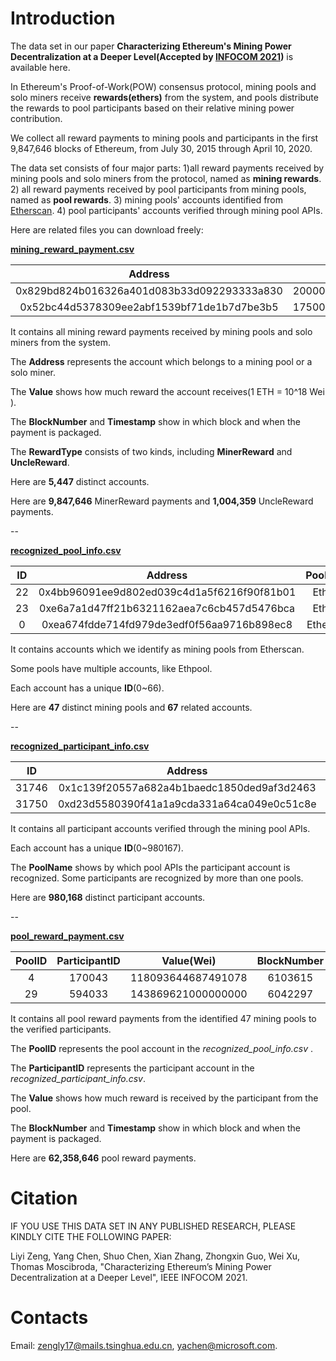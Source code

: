 # Introduction

The data set in our paper **Characterizing Ethereum's Mining Power Decentralization at a Deeper Level(Accepted by [INFOCOM 2021](https://infocom2021.ieee-infocom.org/accepted-paper-list-main-conference))** is available here.

In Ethereum's Proof-of-Work(POW) consensus protocol, mining pools and solo miners receive <b>rewards(ethers)</b> from the system, and pools distribute the rewards to pool participants based on their relative mining power contribution. 

We collect all reward payments to mining pools and participants in the first  9,847,646 blocks of Ethereum, from July 30, 2015 through April 10, 2020.  

The data set consists of four major parts: 1)all reward payments received by mining pools and solo miners from the protocol,  named as <b>mining rewards</b>. 2)  all reward payments received by pool participants from mining pools, named as <b>pool rewards</b>. 3) mining pools' accounts identified from [Etherscan](<https://etherscan.io/stat/miner?range=7&blocktype=blocks>). 4) pool participants' accounts verified through mining pool APIs.

Here are related files you can download freely:

<b>[mining_reward_payment.csv](https://miningpaper.blob.core.windows.net/data-sharing-2/mining_reward_payment.csv?sp=r&st=2019-10-13T11:35:15Z&se=2020-10-29T19:35:15Z&spr=https&sv=2018-03-28&sig=HrIayuWJBA4%2F6MNgYHBSoP7fkYfu1zie5fdJZ8aIodQ%3D&sr=b)</b>

|                  Address                   |     Value(Wei)      | BlockNumber | Timestamp  | RewardType  |
| :----------------------------------------: | :-----------------: | :---------: | :--------: | :---------: |
| 0x829bd824b016326a401d083b33d092293333a830 | 2000000000000000000 |   9623276   | 1583571588 | MinerReward |
| 0x52bc44d5378309ee2abf1539bf71de1b7d7be3b5 | 1750000000000000000 |   9623277   | 1583571622 | UncleReward |

It contains all mining reward payments received by mining pools and solo miners from the system.

The <b>Address</b> represents the account which belongs to a mining pool or a solo miner.

The <b>Value</b> shows how much reward the account receives(1 ETH = 10^18 Wei ).

The <b>BlockNumber</b> and <b>Timestamp</b> show in which block and when the payment is packaged.

The <b>RewardType</b> consists of two kinds, including <b>MinerReward</b> and <b>UncleReward</b>.

Here are **5,447** distinct accounts.

Here are **9,847,646** MinerReward payments and **1,004,359** UncleReward payments.

--

<b>[recognized_pool_info.csv](https://miningpaper.blob.core.windows.net/data-sharing-2/recognized_pool_info.csv?sp=r&st=2021-01-13T06:52:16Z&se=2024-01-01T14:52:16Z&spr=https&sv=2019-12-12&sr=b&sig=de%2Fg5MxwyIg61qPutoJZpJHkoG4miNVgm5kikduDxpg%3D)</b>

|  ID  |                  Address                   | PoolName  |
| :--: | :----------------------------------------: | :-------: |
|  22  | 0x4bb96091ee9d802ed039c4d1a5f6216f90f81b01 |  EthPool  |
|  23  | 0xe6a7a1d47ff21b6321162aea7c6cb457d5476bca |  EthPool  |
|  0   | 0xea674fdde714fd979de3edf0f56aa9716b898ec8 | Ethermine |

It contains accounts which we identify as mining pools from Etherscan.

Some pools have multiple accounts, like Ethpool.

Each account has a unique **ID**(0~66).

Here are **47** distinct mining pools and **67** related accounts.

--

<b>[recognized_participant_info.csv](https://miningpaper.blob.core.windows.net/data-sharing-2/recognized_participant_info.csv?sp=r&st=2021-01-13T08:38:17Z&se=2023-12-31T16:38:17Z&spr=https&sv=2019-12-12&sr=b&sig=F0ACAISkVYbcw1Uas%2Bz2iNGxkIvRxLqdXcStVc7Gatc%3D)</b>

|  ID   |                  Address                   |     PoolName     |
| :---: | :----------------------------------------: | :--------------: |
| 31746 | 0x1c139f20557a682a4b1baedc1850ded9af3d2463 |    Ethermine     |
| 31750 | 0xd23d5580390f41a1a9cda331a64ca049e0c51c8e | EthPool/NanoPool |

It contains all participant accounts verified through the mining pool APIs.

Each account has a unique <b>ID</b>(0~980167).

The <b>PoolName</b> shows by which pool APIs the participant account is recognized. Some participants are recognized by more than one pools.

Here are **980,168** distinct participant accounts.

--

<b>[pool_reward_payment.csv](https://miningpaper.blob.core.windows.net/data-sharing-2/pool_reward_payment.csv?sp=r&st=2019-10-15T08:05:25Z&se=2020-10-29T16:05:25Z&spr=https&sv=2018-03-28&sig=ih3E2aeItJ%2BSq29D2n2L2H8G%2FeAtar4sV%2BPtFTwbUa0%3D&sr=b)</b>

| PoolID | ParticipantID |     Value(Wei)     | BlockNumber | Timestamp  |
| :----: | :-----------: | :----------------: | :---------: | :--------: |
|   4    |    170043     | 118093644687491078 |   6103615   | 1533631607 |
|   29   |    594033     | 143869621000000000 |   6042297   | 1532738690 |

It contains all pool reward payments from the identified 47 mining pools to the verified participants.

The <b>PoolID</b> represents the pool account in the *recognized_pool_info.csv* .

The <b>ParticipantID</b> represents the participant account in the *recognized_participant_info.csv*.

The <b>Value</b> shows how much reward is received by the participant from the pool.

The <b>BlockNumber</b> and <b>Timestamp</b> show in which block and when the payment is packaged.

Here are **62,358,646** pool reward payments.


# Citation
IF YOU USE THIS DATA SET IN ANY PUBLISHED RESEARCH, PLEASE KINDLY CITE THE FOLLOWING PAPER:

Liyi Zeng, Yang Chen, Shuo Chen, Xian Zhang, Zhongxin Guo, Wei Xu, Thomas Moscibroda, "Characterizing Ethereum’s Mining Power
Decentralization at a Deeper Level", IEEE INFOCOM 2021.

# Contacts
Email: zengly17@mails.tsinghua.edu.cn, yachen@microsoft.com.










